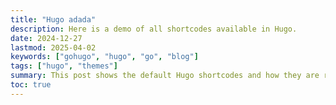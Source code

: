 ```yaml
---
title: "Hugo adada"
description: Here is a demo of all shortcodes available in Hugo.
date: 2024-12-27
lastmod: 2025-04-02
keywords: ["gohugo", "hugo", "go", "blog"]
tags: ["hugo", "themes"]
summary: This post shows the default Hugo shortcodes and how they are rendered.
toc: true
---
```

